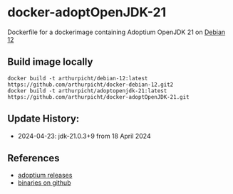 # docker-adoptOpenJDK-21

Dockerfile for a dockerimage containing Adoptium OpenJDK 21 on [Debian 12](https://github.com/arthurpicht/docker-debian-12)

## Build image locally

    docker build -t arthurpicht/debian-12:latest https://github.com/arthurpicht/docker-debian-12.git2
    docker build -t arthurpicht/adoptopenjdk-21:latest https://github.com/arthurpicht/docker-adoptOpenJDK-21.git 

## Update History:

* 2024-04-23: jdk-21.0.3+9 from 18 April 2024

## References

* [adoptium releases](https://adoptium.net/de/temurin/releases/)
* [binaries on github](https://github.com/adoptium/temurin21-binaries)


